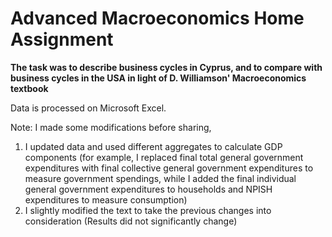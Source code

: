 # Advanced Macroeconomics Home Assignment

**The task was to describe business cycles in Cyprus, and to compare with business cycles in the USA in light of D. Williamson' Macroeconomics textbook**

Data is processed on Microsoft Excel.

Note: I made some modifications before sharing, 
  1. I updated data and used different aggregates to calculate GDP components (for example, I replaced final total general government expenditures with final collective general government expenditures to measure government spendings, while I added the final individual general government expenditures to households and NPISH expenditures to measure consumption)
  2. I slightly modified the text to take the previous changes into consideration (Results did not significantly change)
